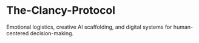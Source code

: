 # The-Clancy-Protocol
Emotional logistics, creative AI scaffolding, and digital systems for human-centered decision-making.
